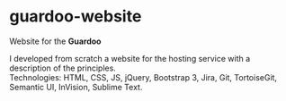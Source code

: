 # guardoo-website
Website for the **Guardoo**

I developed from scratch a website for the hosting service with a description of the principles.
<br>
Technologies: HTML, CSS, JS, jQuery, Bootstrap 3, Jira, Git, TortoiseGit, Semantic UI, InVision, Sublime Text.

